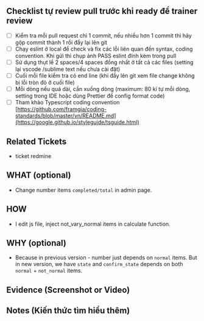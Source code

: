 ## Checklist tự review pull trước khi ready để trainer review
- [ ] Kiểm tra mỗi pull request chỉ 1 commit, nếu nhiều hơn 1 commit thì hãy gộp commit thành 1 rồi đẩy lại lên git
- [ ] Chạy eslint ở local để check và fix các lỗi liên quan đến syntax, coding convention. Khi gửi thì chụp ảnh PASS eslint đính kèm trong pull
- [ ] Sử dụng thụt lề 2 spaces/4 spaces đồng nhất ở tất cả các files (setting lại vscode /sublime text nếu chưa cài đặt)
- [ ] Cuối mỗi file kiểm tra có end line (khi đẩy lên git xem file change không bị lỗi tròn đỏ ở cuối file)
- [ ] Mỗi dòng nếu quá dài, cần xuống dòng (maximum: 80 kí tự mỗi dòng, setting trong IDE hoặc dùng Prettier để config format code)
- [ ] Tham khảo Typescript coding convention [https://github.com/framgia/coding-standards/blob/master/vn/README.md](https://google.github.io/styleguide/tsguide.html)

## Related Tickets
- ticket redmine

## WHAT (optional)
- Change number items `completed/total` in admin page.

## HOW
- I edit js file, inject not_vary_normal items in calculate function.

## WHY (optional)
- Because in previous version - number just depends on `normal` items. But in new version, we have `state` and `confirm_state` depends on both `normal` + `not_normal` items.

## Evidence (Screenshot or Video)


## Notes (Kiến thức tìm hiểu thêm)
